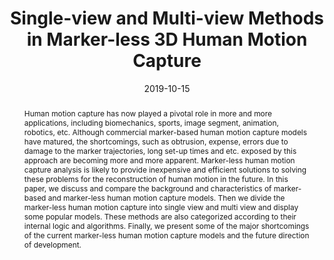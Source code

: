 ---
title: 'Single-view and Multi-view Methods in Marker-less 3D Human Motion Capture'

# Authors
# If you created a profile for a user (e.g. the default `admin` user), write the username (folder name) here
# and it will be replaced with their full name and linked to their profile.
authors:
  - admin

# Author notes (optional)
# author_notes:
  # - 'Equal contribution'
  # - 'Equal contribution'

date: '2019-10-15'
doi: ''

# Schedule page publish date (NOT publication's date).
publishDate: ''

# Publication type.
# Legend: 0 = Uncategorized; 1 = Conference paper; 2 = Journal article;
# 3 = Preprint / Working Paper; 4 = Report; 5 = Book; 6 = Book section;
# 7 = Thesis; 8 = Patent
publication_types: ['1']

# Publication name and optional abbreviated publication name.
publication: 'Journal of Physics - Conference Series'
publication_short: 'Journal of Physics - Conference Series'

abstract: Human motion capture has now played a pivotal role in more and more applications, including biomechanics, sports, image segment, animation, robotics, etc. Although commercial marker-based human motion capture models have matured, the shortcomings, such as obtrusion, expense, errors due to damage to the marker trajectories, long set-up times and etc. exposed by this approach are becoming more and more apparent. Marker-less human motion capture analysis is likely to provide inexpensive and efficient solutions to solving these problems for the reconstruction of human motion in the future. In this paper, we discuss and compare the background and characteristics of marker-based and marker-less human motion capture models. Then we divide the marker-less human motion capture into single view and multi view and display some popular models. These methods are also categorized according to their internal logic and algorithms. Finally, we present some of the major shortcomings of the current marker-less human motion capture models and the future direction of development.

# Summary. An optional shortened abstract.
summary: Survey for Single-view and Multi-view Methods in Marker-less 3D Human Motion Capture 

tags: ["Single-view","Multi-view","Motion capture"]

# Display this page in the Featured widget?
featured: false

# Custom links (uncomment lines below)
# links:
# - name: Custom Link
#   url: http://example.org

url_pdf: 'https://iopscience.iop.org/article/10.1088/1742-6596/1335/1/012022/pdf'
url_code: ''
url_dataset: ''
url_poster: ''
url_project: ''
url_slides: ''
url_source: 'https://iopscience.iop.org/article/10.1088/1742-6596/1335/1/012022/meta'
url_video: ''

# Featured image
# To use, add an image named `featured.jpg/png` to your page's folder.
image:
  caption: ''
  focal_point: ''
  preview_only: false

# Associated Projects (optional).
#   Associate this publication with one or more of your projects.
#   Simply enter your project's folder or file name without extension.
#   E.g. `internal-project` references `content/project/internal-project/index.md`.
#   Otherwise, set `projects: []`.
# projects: ''

# Slides (optional).
#   Associate this publication with Markdown slides.
#   Simply enter your slide deck's filename without extension.
#   E.g. `slides: "example"` references `content/slides/example/index.md`.
#   Otherwise, set `slides: ""`.
# slides: ''
---